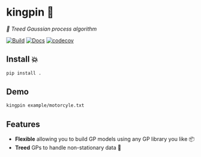 # kingpin 🎳

_👀 Treed Gaussian process algorithm_

[![Build](https://github.com/andrewfowlie/kingpin/actions/workflows/python-app.yml/badge.svg)](https://github.com/andrewfowlie/kingpin/actions/workflows/python-app.yml)
[![Docs](https://readthedocs.org/projects/kingpin-docs/badge/?version=latest)](https://kingpin-docs.readthedocs.io/en/latest/)
[![codecov](https://codecov.io/gh/andrewfowlie/kingpin/branch/main/graph/badge.svg)](https://codecov.io/gh/andrewfowlie/kingpin)


## Install 💥

```bash
pip install .
```

## Demo

```bash
kingpin example/motorcyle.txt
```

## Features

- **Flexible** allowing you to build GP models using any GP library you like 📦
- **Treed** GPs to handle non-stationary data 🌟
